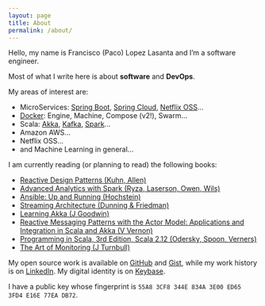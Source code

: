 ```yaml
---
layout: page
title: About
permalink: /about/
---
```


Hello, my name is Francisco (Paco) Lopez Lasanta and I’m a software engineer.

Most of what I write here is about **software** and **DevOps**.

My areas of interest are:

<ul class="fa-ul">
  <li><i class="fa-li fa fa-angle-double-right"></i>MicroServices: <a href="http://projects.spring.io/spring-boot/">Spring Boot</a>, <a href="http://projects.spring.io/spring-cloud/">Spring Cloud</a>, <a href="https://netflix.github.io/">Netflix OSS</a>...</li>
<li><i class="fa-li fa fa-angle-double-right"></i><a href="https://www.docker.com/">Docker</a>: Engine, Machine, Compose (v2!), Swarm...</li>
<li><i class="fa-li fa fa-angle-double-right"></i>Scala: <a href="http://akka.io/">Akka</a>, <a href="http://kafka.apache.org/">Kafka</a>, <a href="http://spark.apache.org/">Spark</a>...</li>
<li><i class="fa-li fa fa-angle-double-right"></i>Amazon AWS...</li>
<li><i class="fa-li fa fa-angle-double-right"></i>Netflix OSS...</li>
<li><i class="fa-li fa fa-angle-double-right"></i>and Machine Learning in general...</li>
</ul>

I am currently reading (or planning to read) the following <i class="fa fa-book" aria-hidden="true"></i> books:

<ul class="fa-ul">
  <li><i class="fa-li fa fa-square-o"></i><a href="https://www.manning.com/books/reactive-design-patterns">Reactive Design Patterns (Kuhn, Allen)</a></li>
  <li><i class="fa-li fa fa-square-o"></i><a href="http://shop.oreilly.com/product/0636920035091.do">Advanced Analytics with Spark (Ryza, Laserson, Owen, Wils)</a></li>
  <li><i class="fa-li fa fa-check-square-o"></i><a href="http://shop.oreilly.com/product/0636920035626.do">Ansible: Up and Running (Hochstein)</a></li>
  <li><i class="fa-li fa fa-check-square-o"></i><a href="http://shop.oreilly.com/product/0636920049463.do">Streaming Architecture (Dunning & Friedman)</a></li>
  <li><i class="fa-li fa fa-check-square-o"></i><a href="https://www.amazon.com/dp/B010V8SICW">Learning Akka (J Goodwin)</a></li>
  <li><i class="fa-li fa fa-square-o"></i><a href="https://www.amazon.com/dp/B011S8YC5G">Reactive Messaging Patterns with the Actor Model: Applications and Integration in Scala and Akka (V Vernon)</a></li>
  <li><i class="fa-li fa fa-square-o"></i><a href="https://www.amazon.com/dp/B01EX49FOU">Programming in Scala, 3rd Edition, Scala 2.12 (Odersky, Spoon, Verners)</a></li>
  <li><i class="fa-li fa fa-square-o"></i><a href="https://www.amazon.com/dp/B01GU387MS">The Art of Monitoring (J Turnbull)</a></li>
</ul>

My open source work is available on [GitHub](https://github.com/flopezlasanta) and [Gist](https://gist.github.com/flopezlasanta), while my work history is on [LinkedIn](https://es.linkedin.com/in/flopezlasanta). My digital identity is on [Keybase](https://keybase.io/flopezlasanta).

I have a public key whose fingerprint is ```55A8 3CF8 344E 834A 3E00 ED65 3FD4 E16E 77EA DB72```.


